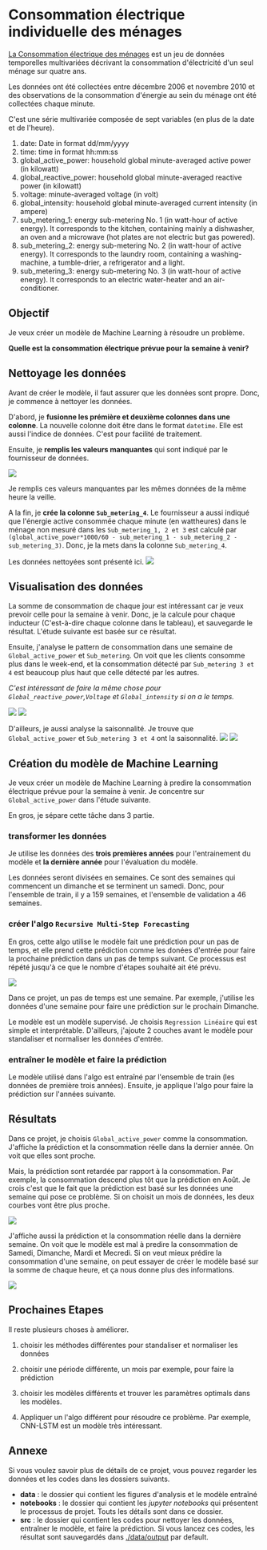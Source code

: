 # Consommation électrique individuelle des ménages

[La Consommation électrique des ménages](https://archive.ics.uci.edu/ml/datasets/Individual+household+electric+power+consumption) est un jeu de données temporelles multivariées décrivant la consommation d'électricité d'un seul ménage sur quatre ans.

Les données ont été collectées entre décembre 2006 et novembre 2010 et des observations de la consommation d'énergie au sein du ménage ont été collectées chaque minute.

C'est une série multivariée composée de sept variables (en plus de la date et de l'heure).

1. date: Date in format dd/mm/yyyy 
2. time: time in format hh:mm:ss 
3. global_active_power: household global minute-averaged active power (in kilowatt) 
4. global_reactive_power: household global minute-averaged reactive power (in kilowatt) 
5. voltage: minute-averaged voltage (in volt) 
6. global_intensity: household global minute-averaged current intensity (in ampere) 
7. sub_metering_1: energy sub-metering No. 1 (in watt-hour of active energy). It corresponds to the kitchen, containing mainly a dishwasher, an oven and a microwave (hot plates are not electric but gas powered). 
8. sub_metering_2: energy sub-metering No. 2 (in watt-hour of active energy). It corresponds to the laundry room, containing a washing-machine, a tumble-drier, a refrigerator and a light. 
9. sub_metering_3: energy sub-metering No. 3 (in watt-hour of active energy). It corresponds to an electric water-heater and an air-conditioner.

## Objectif

Je veux créer un modèle de Machine Learning à résoudre un problème.

**Quelle est la consommation électrique prévue pour la semaine à venir?** 

## Nettoyage les données
Avant de créer le modèle, il faut assurer que les données sont propre. Donc, je commence à nettoyer les données.

D'abord, je **fusionne les prémière et deuxième colonnes dans une colonne**. La nouvelle colonne doit être dans le format `datetime`. Elle est aussi l'indice de données. C'est pour facilité de traitement.

Ensuite, je **remplis les valeurs manquantes** qui sont indiqué par le fournisseur de données.

<img src="./data/output/images/missing_value.png">

Je remplis ces valeurs manquantes par les mêmes données de la même heure la veille.

A la fin, je **crée la colonne `Sub_metering_4`**. Le fournisseur a aussi indiqué que l'énergie active consommée chaque minute (en wattheures) dans le ménage non mesuré dans les `Sub_metering_1, 2 et 3` est calculé par `(global_active_power*1000/60 - sub_metering_1 - sub_metering_2 - sub_metering_3)`. Donc, je la mets dans la colonne `Sub_metering_4`.

Les données nettoyées sont présenté ici.
<img src="./data/output/images/cleaned_data.png">

## Visualisation des données

La somme de consommation de chaque jour est intéressant car je veux prevoir celle pour la semaine à venir. Donc, je la calcule pour chaque inducteur (C'est-à-dire chaque colonne dans le tableau), et sauvegarde le résultat. L'étude suivante est basée sur ce résultat.

Ensuite, j'analyse le pattern de consommation dans une semaine de `Global_active_power` et `Sub_metering`. On voit que les clients consomme plus dans le week-end, et la consommation détecté par `Sub_metering 3 et 4` est beaucoup plus haut que celle détecté par les autres. 

*C'est intéressant de faire la même chose pour `Global_reactive_power`,`Voltage` et `Global_intensity` si on a le temps.*

![](./data/output/images/gap_days_all_weeks.png) ![](./data/output/images/sub_metering_days_all_weeks.png)  

D'ailleurs, je aussi analyse la saisonnalité. Je trouve que `Global_active_power` et `Sub_metering 3 et 4` ont la saisonnalité.
![](./data/output/images/gap_days_all_years.png)
![](./data/output/images/sub_metering_days_all_years.png)

## Création du modèle de Machine Learning

Je veux créer un modèle de Machine Learning à predire la consommation électrique prévue pour la semaine à venir. Je concentre sur `Global_active_power` dans l'étude suivante. 

En gros, je sépare cette tâche dans 3 partie.

### transformer les données

Je utilise les données des **trois premières années** pour l'entrainement du modèle et **la dernière année** pour l'évaluation du modèle.

Les données seront divisées en semaines. Ce sont des semaines qui commencent un dimanche et se terminent un samedi. Donc, pour l'ensemble de train, il y a 159 semaines, et l'ensemble de validation a 46 semaines.

### créer l'algo `Recursive Multi-Step Forecasting`

En gros, cette algo utilise le modèle fait une prédiction pour un pas de temps, et elle prend cette prédiction comme les donées d'entrée pour faire la prochaine prédiction dans un pas de temps suivant. Ce processus est répété jusqu'à ce que le nombre d'étapes souhaité ait été prévu.

![](./data/output/images/algo.png)

Dans ce projet, un pas de temps est une semaine. Par exemple, j'utilise les données d'une semaine pour faire une prédiction sur le prochain Dimanche. 

Le modèle est un modèle supervisé. Je choisis `Regression Linéaire` qui est simple et interprétable. D'ailleurs, j'ajoute 2 couches avant le modèle pour standaliser et normaliser les données d'entrée.

### entraîner le modèle et faire la prédiction

Le modèle utilisé dans l'algo est entraîné par l'ensemble de train (les données de première trois années). Ensuite, je applique l'algo pour faire la prédiction sur l'années suivante.

## Résultats

Dans ce projet, je choisis `Global_active_power` comme la consommation. J'affiche la prédiction et la consommation réelle dans la dernier année. On voit que elles sont proche. 

Mais, la prédiction sont retardée par rapport à la consommation. Par exemple, la consommation descend plus tôt que la prédiction en Août. Je crois c'est que le fait que la prédiction est basé sur les données une semaine qui pose ce problème. Si on choisit un mois de données, les deux courbes vont être plus proche. 

![](./data/output/images/pred_year.png)

J'affiche aussi la prédiction et la consommation réelle dans la dernière semaine. On voit que le modèle est mal à predire la consommation de Samedi, Dimanche, Mardi et Mecredi. Si on veut mieux prédire la consommation d'une semaine, on peut essayer de créer le modèle basé sur la somme de chaque heure, et ça nous donne plus des informations.

![](./data/output/images/pred_week.png)

## Prochaines Etapes

Il reste plusieurs choses à améliorer.

1. choisir les méthodes différentes pour standaliser et normaliser les données

2. choisir une période différente, un mois par exemple, pour faire la prédiction

3. choisir les modèles différents et trouver les paramètres optimals dans les modèles.

4. Appliquer un l'algo différent pour résoudre ce problème. Par exemple, CNN-LSTM est un modèle très intéressant.

## Annexe

Si vous voulez savoir plus de détails de ce projet, vous pouvez regarder les données et les codes dans les dossiers suivants.

* **data** : le dossier qui contient les figures d'analysis et le modèle entraîné
* **notebooks** : le dossier qui contient les *jupyter notebooks* qui présentent le processus de projet. Touts les détails sont dans ce dossier.
* **src** : le dossier qui contient les codes pour nettoyer les données, entraîner le modèle, et faire la prédiction. Si vous lancez ces codes, les résultat sont sauvegardés dans [./data/output](./data/output) par default.